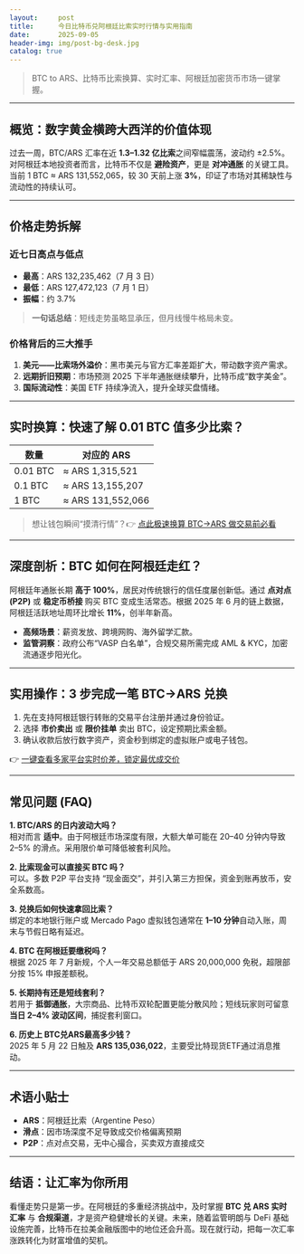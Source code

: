 ```yaml
---
layout:     post
title:      今日比特币兑阿根廷比索实时行情与实用指南
date:       2025-09-05
header-img: img/post-bg-desk.jpg
catalog: true
---
```


> BTC to ARS、比特币比索换算、实时汇率、阿根廷加密货币市场一键掌握。

---

## 概览：数字黄金横跨大西洋的价值体现  
过去一周，BTC/ARS 汇率在近 **1.3–1.32 亿比索**之间窄幅震荡，波动约 ±2.5%。对阿根廷本地投资者而言，比特币不仅是 **避险资产**，更是 **对冲通胀** 的关键工具。当前 1 BTC ≈ ARS 131,552,065，较 30 天前上涨 **3%**，印证了市场对其稀缺性与流动性的持续认可。

---

## 价格走势拆解

### 近七日高点与低点  
- **最高**：ARS 132,235,462（7 月 3 日）  
- **最低**：ARS 127,472,123（7 月 1 日）  
- **振幅**：约 3.7%  

> **一句话总结**：短线走势虽略显承压，但月线慢牛格局未变。

### 价格背后的三大推手  
1. **美元——比索场外溢价**：黑市美元与官方汇率差距扩大，带动数字资产需求。  
2. **远期折旧预期**：市场预测 2025 下半年通胀继续攀升，比特币成“数字美金”。  
3. **国际流动性**：美国 ETF 持续净流入，提升全球买盘情绪。  

---

## 实时换算：快速了解 0.01 BTC 值多少比索？

| 数量        | 对应的 ARS          |
|-------------|---------------------|
| 0.01 BTC    | ≈ ARS 1,315,521     |
| 0.1 BTC     | ≈ ARS 13,155,207    |
| 1 BTC       | ≈ ARS 131,552,066   |

> 想让钱包瞬间“摸清行情”？👉 [点此极速换算 BTC→ARS 做交易前必看](https://okxdog.com/)

---

## 深度剖析：BTC 如何在阿根廷走红？

阿根廷年通胀长期 **高于 100%**，居民对传统银行的信任度屡创新低。通过 **点对点 (P2P)** 或 **稳定币桥接** 购买 BTC 变成生活常态。根据 2025 年 6 月的链上数据，阿根廷活跃地址周环比增长 **11%**，创半年新高。  
- **高频场景**：薪资发放、跨境网购、海外留学汇款。  
- **监管洞察**：政府公布“VASP 白名单”，合规交易所需完成 AML & KYC，加密流通逐步阳光化。  

---

## 实用操作：3 步完成一笔 BTC→ARS 兑换

1. 先在支持阿根廷银行转账的交易平台注册并通过身份验证。  
2. 选择 **市价卖出** 或 **限价挂单** 卖出 BTC，设定预期比索金额。  
3. 确认收款后放行数字资产，资金秒到绑定的虚拟账户或电子钱包。  

👉 [一键查看多家平台实时价差，锁定最优成交价](https://okxdog.com/)

---

## 常见问题 (FAQ)

**1. BTC/ARS 的日内波动大吗？**  
相对而言 **适中**。由于阿根廷市场深度有限，大额大单可能在 20–40 分钟内导致 2–5% 的滑点。采用限价单可降低被套利风险。

**2. 比索现金可以直接买 BTC 吗？**  
可以。多数 P2P 平台支持 “现金面交”，并引入第三方担保，资金到账再放币，安全系数高。

**3. 兑换后如何快速拿回比索？**  
绑定的本地银行账户或 Mercado Pago 虚拟钱包通常在 **1–10 分钟**自动入账，周末与节假日略有延迟。

**4. BTC 在阿根廷要缴税吗？**  
根据 2025 年 7 月新规，个人一年交易总额低于 ARS 20,000,000 免税，超限部分按 15% 申报差额税。

**5. 长期持有还是短线套利？**  
若用于 **抵御通胀**，大宗商品、比特币双轮配置更能分散风险；短线玩家则可留意 **当日 2–4% 波动区间**，捕捉套利窗口。

**6. 历史上 BTC兑ARS最高多少钱？**  
2025 年 5 月 22 日触及 **ARS 135,036,022**，主要受比特现货ETF通过消息推动。

---

## 术语小贴士

- **ARS**：阿根廷比索（Argentine Peso）  
- **滑点**：因市场深度不足导致成交价格偏离预期  
- **P2P**：点对点交易，无中心撮合，买卖双方直接成交  

---

## 结语：让汇率为你所用

看懂走势只是第一步。在阿根廷的多重经济挑战中，及时掌握 **BTC 兑 ARS 实时汇率** 与 **合规渠道**，才是资产稳健增长的关键。未来，随着监管明朗与 DeFi 基础设施完善，比特币在拉美金融版图中的地位还会升高。现在就行动，把每一次汇率涨跌转化为财富增值的契机。